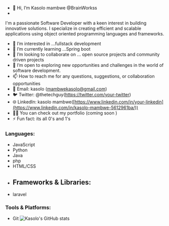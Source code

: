 - 👋 Hi, I’m Kasolo mambwe @BrainWorkss
- 
I'm a passionate Software Developer with a keen interest in building innovative solutions.
I specialize in creating efficient and scalable applications using object oriented programming languages and frameworks.
  
- 👀 I’m interested in ...fullstack development 
- 🌱 I’m currently learning ...Spring boot 
- 💞️ I’m looking to collaborate on ... open source projects and community driven projects
- 🤔 I’m open to exploring new opportunities and challenges in the world of software development.
- 📫 How to reach me for any questions, suggestions, or collaboration opportunities
- 📧 Email: kasolo (mambwekasolo@gmail.com)
- 🐦 Twitter: @thetechguy(https://twitter.com/your-twitter)
- 🌐 LinkedIn: kasolo mambwe([https://www.linkedin.com/in/your-linkedin](https://www.linkedin.com/in/kasolo-mambwe-5612961ba/))
- 🧑‍💻 You can check out my portfolio (coming soon )
- ⚡ Fun fact: its all 0's and 1's 
### Languages:
- JavaScript
- Python
- Java
- php
- HTML/CSS
- ## Frameworks & Libraries:
- laravel 

### Tools & Platforms:
- Git
  ![Kasolo's GitHub stats](https://github-readme-stats.vercel.app/api?username=Kasolo&show_icons=true&count_private=true&hide=prs&theme=radical)

<!---
BrainWorkss/BrainWorkss is a ✨ special ✨ repository because its `README.md` (this file) appears on your GitHub profile.
You can click the Preview link to take a look at your changes.
--->
